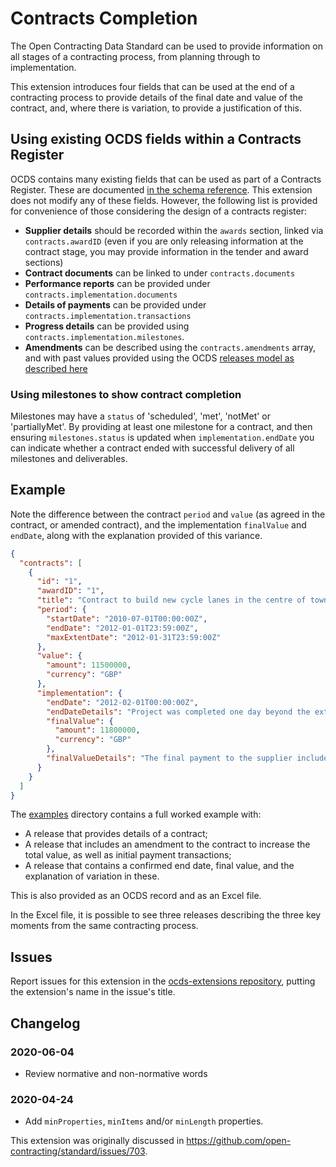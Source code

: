 # Contracts Completion

The Open Contracting Data Standard can be used to provide information on all stages of a contracting process, from planning through to implementation.

This extension introduces four fields that can be used at the end of a contracting process to provide details of the final date and value of the contract, and, where there is variation, to provide a justification of this.

## Using existing OCDS fields within a Contracts Register

OCDS contains many existing fields that can be used as part of a Contracts Register. These are documented [in the schema reference](http://standard.open-contracting.org/latest/en/schema/reference/). This extension does not modify any of these fields. However, the following list is provided for convenience of those considering the design of a contracts register:

* **Supplier details**  should be recorded within the `awards` section, linked via `contracts.awardID` (even if you are only releasing information at the contract stage, you may provide information in the tender and award sections)
* **Contract documents** can be linked to under `contracts.documents`
* **Performance reports** can be provided under `contracts.implementation.documents`
* **Details of payments** can be provided under `contracts.implementation.transactions`
* **Progress details** can be provided using `contracts.implementation.milestones`.
* **Amendments** can be described using the `contracts.amendments` array, and with past values provided using the OCDS [releases model as described here](http://standard.open-contracting.org/latest/en/implementation/amendments/)

### Using milestones to show contract completion

Milestones may have a `status` of 'scheduled', 'met', 'notMet' or 'partiallyMet'. By providing at least one milestone for a contract, and then ensuring `milestones.status` is updated when `implementation.endDate` you can indicate whether a contract ended with successful delivery of all milestones and deliverables.

## Example

Note the difference between the contract `period` and `value` (as agreed in the contract, or amended contract), and the implementation `finalValue` and `endDate`, along with the explanation provided of this variance.

```json
{
  "contracts": [
    {
      "id": "1",
      "awardID": "1",
      "title": "Contract to build new cycle lanes in the centre of town.",
      "period": {
        "startDate": "2010-07-01T00:00:00Z",
        "endDate": "2012-01-01T23:59:00Z",
        "maxExtentDate": "2012-01-31T23:59:00Z"
      },
      "value": {
        "amount": 11500000,
        "currency": "GBP"
      },
      "implementation": {
        "endDate": "2012-02-01T00:00:00Z",
        "endDateDetails": "Project was completed one day beyond the extended deadline.",
        "finalValue": {
          "amount": 11800000,
          "currency": "GBP"
        },
        "finalValueDetails": "The final payment to the supplier included a compensation payment triggered by the local authority failure to provide work permits on schedule."
      }
    }
  ]
}
```

The [examples](https://github.com/open-contracting-extensions/ocds_contract_completion_extension/tree/master/examples) directory contains a full worked example with:

* A release that provides details of a contract;
* A release that includes an amendment to the contract to increase the total value, as well as initial payment transactions;
* A release that contains a confirmed end date, final value, and the explanation of variation in these.

This is also provided as an OCDS record and as an Excel file.

In the Excel file, it is possible to see three releases describing the three key moments from the same contracting process.

## Issues

Report issues for this extension in the [ocds-extensions repository](https://github.com/open-contracting/ocds-extensions/issues), putting the extension's name in the issue's title.

## Changelog

### 2020-06-04

* Review normative and non-normative words

### 2020-04-24

* Add `minProperties`, `minItems` and/or `minLength` properties.

This extension was originally discussed in <https://github.com/open-contracting/standard/issues/703>.
